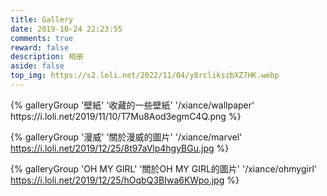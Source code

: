 ```yaml
---
title: Gallery
date: 2019-10-24 22:23:55
comments: true
reward: false
description: 相册
aside: false
top_img: https://s2.loli.net/2022/11/04/y8rclikszbXZ7HK.webp
---
```

<div class="gallery-group-main">
{% galleryGroup '壁紙' '收藏的一些壁紙' '/xiance/wallpaper' https://i.loli.net/2019/11/10/T7Mu8Aod3egmC4Q.png %}

{% galleryGroup '漫威' '關於漫威的圖片' '/xiance/marvel' https://i.loli.net/2019/12/25/8t97aVlp4hgyBGu.jpg %}

{% galleryGroup 'OH MY GIRL' '關於OH MY GIRL的圖片' '/xiance/ohmygirl' https://i.loli.net/2019/12/25/hOqbQ3BIwa6KWpo.jpg %}

</div>
